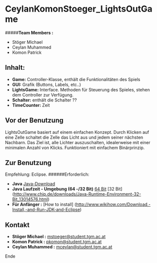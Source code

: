 CeylanKomonStoeger_LightsOutGame
================================
#####**Team Members :** 
+ Stöger Michael 
+ Ceylan Muhammed 
+ Komon Patrick  

Inhalt:
-------
+ **Game:** Controller-Klasse, enthält die Funktionalitäten des Spiels
+ **GUI:** Grafik (Buttons, Labels, etc..)
+ **LightsGame:** Interface. Methoden für Steuerung des Spieles, stehen dem Controller zur Verfügung.
+ **Schalter:** enthält die Schalter ??
+ **TimeCounter:** Zeit 



Vor der Benutzung
-----------------
LightsOutGame basiert auf einem einfachen Konzept. Durch Klicken auf eine Zelle schaltet die Zelle das Licht aus und 
jedem seiner nächsten Nachbarn. Das Ziel ist, alle Lichter auszuschalten, idealerweise mit einer minimalen Anzahl von Klicks.
Funktioniert mit einfachem Binärprinzip.

Zur Benutzung
-------------
Empfehlung: Eclipse.
######Erforderlich:
+ **Java** [Java-Download](https://www.java.com/de/download/manual.jsp)
+ **Java Laufzeit - Umgebung (64 -/32 Bit)** [64 Bit](http://www.chip.de/downloads/Java-Runtime-Environment-64-Bit_42224883.html) [32 Bit] (http://www.chip.de/downloads/Java-Runtime-Environment-32-Bit_13014576.html)
+ **Für Anfänger :** [How to install] (http://www.wikihow.com/Download,-Install,-and-Run-JDK-and-Eclipse)

Kontakt
-------
+ **Stöger Michael :** mstoeger@student.tgm.ac.at
+ **Komon Patrick :** pkomon@student.tgm.ac.at
+ **Ceylan Muhammed :** mceylan@student.tgm.ac.at



Ende
